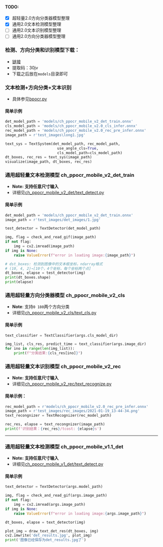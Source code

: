 #### TODO:

- [x] 超轻量2.0方向分类器模型整理
- [x] 通用2.0文本检测模型整理
- [ ] 通用2.0文本识别模型整理
- [ ] 通用2.0方向分类器模型整理

### 检测、方向分类和识别模型下载：

- [链接](https://pan.baidu.com/s/1qkqWK4wRdMjqGGbzR-FyWg)
- 提取码：30jv
- 下载之后放在`models`目录即可

### 文本检测+方向分类+文本识别
- 具体参见[bpocr.py](./bpocr.py)

#### 简单示例
```python
det_model_path = 'models/ch_ppocr_mobile_v2_det_train.onnx'
cls_model_path = 'models/ch_ppocr_mobile_v2.0_cls_infer.onnx'
rec_model_path = 'models/ch_ppocr_mobile_v2.0_rec_pre_infer.onnx'
image_path = r'test_images\long1.jpg'

text_sys = TextSystem(det_model_path, rec_model_path,
                        use_angle_cls=True,
                        cls_model_path=cls_model_path)
dt_boxes, rec_res = text_sys(image_path)
visualize(image_path, dt_boxes, rec_res)

```

### 通用超轻量文本检测模型 ch_ppocr_mobile_v2_det_train

- **Note: 支持任意尺寸输入**
- 详细见[ch_ppocr_mobile_v2_det/text_detect.py](./ch_ppocr_mobile_v2_det/text_detect.py)

#### 简单示例
```python
det_model_path = 'models/ch_ppocr_mobile_v2_det_train.onnx'
image_path = r'test_images/det_images/1.jpg'

test_detector = TextDetector(det_model_path)

img, flag = check_and_read_gif(image_path)
if not flag:
    img = cv2.imread(image_path)
if img is None:
    raise ValueError(f"error in loading image:{image_path}")

# dst_boxes: 检测到图像中的文本框坐标，ndarray格式
# (10, 4, 2)→[10个，4个坐标，每个坐标两个点]
dt_boxes, elapse = test_detector(img)
print(dt_boxes.shape)
print(elapse)
```

### 通用超轻量方向分类器模型 ch_ppocr_mobile_v2_cls
- **Note**: 支持`0 180`两个方向分类
- 详细见[ch_ppocr_mobile_v2_cls/text_cls.py](./ch_ppocr_mobile_v2_cls/text_cls.py)

#### 简单示例
```python
text_classifier = TextClassifier(args.cls_model_dir)

img_list, cls_res, predict_time = text_classifier(args.image_dir)
for ino in range(len(img_list)):
    print(f"分类结果:{cls_res[ino]}")
```

### 通用超轻量文本识别模型 ch_ppocr_mobile_v2_rec

- **Note:  支持任意尺寸输入**
- 详细见[ch_ppocr_mobile_v2_rec/text_recognize.py](./ch_ppocr_mobile_v2_rec/text_recognize.py)


#### 简单示例：
```python
rec_model_path = r'models/ch_ppocr_mobile_v2.0_rec_pre_infer.onnx'
image_path = r'test_images/rec_images/2021-01-19_13-44-34.png'
text_recongnizer = TextRecognizer(rec_model_path)

rec_res, elapse = text_recongnizer(image_path)
print(f'识别结果：{rec_res}/tcost: {elapse}s')
```

---

### 通用超轻量文本检测模型 ch_ppocr_mobile_v1.1_det

- **Note: 支持任意尺寸输入**
- 详细见[ch_ppocr_mobile_v1_det/text_detect.py](./ch_ppocr_mobile_v1_det/text_detect.py)

#### 简单示例

```python
text_detector = TextDetector(args.model_path)

img, flag = check_and_read_gif(args.image_path)
if not flag:
    img = cv2.imread(args.image_path)
if img is None:
    raise ValueError(f"error in loading image:{args.image_path}")

dt_boxes, elapse = text_detector(img)

plot_img = draw_text_det_res(dt_boxes, img)
cv2.imwrite('det_results.jpg', plot_img)
print('图像已经保存为det_results.jpg了')
```
